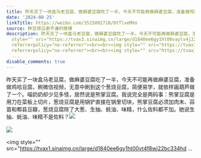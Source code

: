 ```yaml
---
title: 昨天买了一块盒马老豆腐，做麻婆豆腐吃了一半，今天不可能再做麻婆豆腐，准备做鸡哈豆腐，刷微信视频，无意中刷到这个葱烧豆腐，简便易学，就依样画葫芦做了一个...
date: '2024-08-25'
linkTitle: https://weibo.com/3515092710/OtTlxeMXn
source: 种豆得瓜谢不谦的微博
description: 昨天买了一块盒马老豆腐，做麻婆豆腐吃了一半，今天不可能再做麻婆豆腐，准备做鸡哈豆腐，刷微信视频，无意中刷到这个葱烧豆腐，简便易学，就依样画葫芦做了一个。喵奶奶却少见多怪，居然说是熊掌豆腐。我说完全是两码事：熊掌豆腐是用刀在菜板上切片，葱烧豆腐是用锅铲直接在锅里切块，熊掌豆腐必须加肉末、蒜苗和郫县豆瓣，葱烧豆腐除了大葱、生抽、蚝油、味精，什么佐料都不加。她说生抽、蚝油、味精不是佐料？<img
  style="" src="https://tvax3.sinaimg.cn/large/d1840ee6gy1ht00vaylv4j22bc334kjn.jpg"
  referrerpolicy="no-referrer"><br><br><img style="" src="https://tvax1.sinaimg.cn/large/d1840ee6gy1ht00vmju5pj22bc334x6r.jpg"
  referrerpolicy="no-referrer"><br><br><img style="" src="https://tvax1.sinaimg.cn/large/d1840ee6gy1ht00vt4f8wj22bc334hd
  ...
disable_comments: true
---
```

昨天买了一块盒马老豆腐，做麻婆豆腐吃了一半，今天不可能再做麻婆豆腐，准备做鸡哈豆腐，刷微信视频，无意中刷到这个葱烧豆腐，简便易学，就依样画葫芦做了一个。喵奶奶却少见多怪，居然说是熊掌豆腐。我说完全是两码事：熊掌豆腐是用刀在菜板上切片，葱烧豆腐是用锅铲直接在锅里切块，熊掌豆腐必须加肉末、蒜苗和郫县豆瓣，葱烧豆腐除了大葱、生抽、蚝油、味精，什么佐料都不加。她说生抽、蚝油、味精不是佐料？<img style="" src="https://tvax3.sinaimg.cn/large/d1840ee6gy1ht00vaylv4j22bc334kjn.jpg" referrerpolicy="no-referrer"><br><br><img style="" src="https://tvax1.sinaimg.cn/large/d1840ee6gy1ht00vmju5pj22bc334x6r.jpg" referrerpolicy="no-referrer"><br><br><img style="" src="https://tvax1.sinaimg.cn/large/d1840ee6gy1ht00vt4f8wj22bc334hd ...